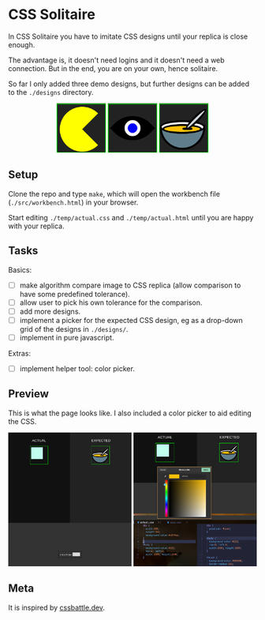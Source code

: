 
# CSS Solitaire

In CSS Solitaire you have to imitate CSS designs until your replica is close enough.

The advantage is, it doesn't need logins and it doesn't need a web connection.
But in the end, you are on your own, hence solitaire.


So far I only added three demo designs, but further designs can be added to the
`./designs` directory.
<p align='center'>
<img width='100px' src='./designs_demos/pacman.png' alt='image of pacman'/>
<img width='100px' src='./designs_demos/eye.png' alt='image of eye'/>
<img width='100px' src='./designs_demos/soup.png' alt='image of soup'/>
</p>

## Setup

Clone the repo and type `make`, which will open the workbench file (`./src/workbench.html`) in your browser.

Start editing `./temp/actual.css` and `./temp/actual.html` until you are happy
with your replica.

## Tasks

Basics:

 - [ ] make algorithm compare image to CSS replica (allow comparison to have some predefined tolerance).
 - [ ] allow user to pick his own tolerance for the comparison.
 - [ ] add more designs.
 - [ ] implement a picker for the expected CSS design, eg as a drop-down grid of the designs in `./designs/`.
 - [ ] implement in pure javascript.

Extras:

 - [ ] implement helper tool: color picker.

## Preview

This is what the page looks like. I also included a color picker to aid editing
the CSS.

<p align='center'>
<img width='250px' src='./demo1.png' alt='demo image 1'/>
<img width='250px' src='./demo2.png' alt='demo image 2'/>
</p>

## Meta

It is inspired by [cssbattle.dev](https://cssbattle.dev/).

